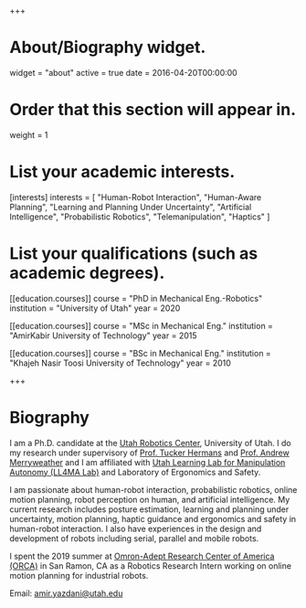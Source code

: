 +++
# About/Biography widget.
widget = "about"
active = true
date = 2016-04-20T00:00:00

# Order that this section will appear in.
weight = 1

# List your academic interests.
[interests]
  interests = [
    "Human-Robot Interaction",
    "Human-Aware Planning",
    "Learning and Planning Under Uncertainty",
    "Artificial Intelligence",
    "Probabilistic Robotics",
    "Telemanipulation",
    "Haptics"
  ]

# List your qualifications (such as academic degrees).
[[education.courses]]
  course = "PhD in Mechanical Eng.-Robotics"
  institution = "University of Utah"
  year = 2020

[[education.courses]]
  course = "MSc in Mechanical Eng."
  institution = "AmirKabir University of Technology"
  year = 2015

[[education.courses]]
  course = "BSc in Mechanical Eng."
  institution = "Khajeh Nasir Toosi University of Technology"
  year = 2010

+++

# Biography
I am a Ph.D. candidate at the [Utah Robotics Center](http://robotics.coe.utah.edu/), University of Utah. I do my research under supervisory of [Prof. Tucker Hermans](http://www.cs.utah.edu/~thermans/) and [Prof. Andrew Merryweather](https://mech.utah.edu/faculty/andrew-merryweather/) and I am affiliated with [Utah Learning Lab for Manipulation Autonomy (LL4MA Lab)](https://robot-learning.cs.utah.edu/) and Laboratory of Ergonomics and Safety.

I am passionate about human-robot interaction, probabilistic robotics, online motion planning, robot perception on human, and artificial intelligence. My current research includes posture estimation, learning and planning under uncertainty, motion planning, haptic guidance and ergonomics and safety in human-robot interaction. I also have experiences in the design and development of robots including serial, parallel and mobile robots.

I spent the 2019 summer at [Omron-Adept Research Center of America (ORCA)](https://www.adept.com/) in San Ramon, CA as a Robotics Research Intern working on online motion planning for industrial robots.





Email: amir.yazdani@utah.edu
